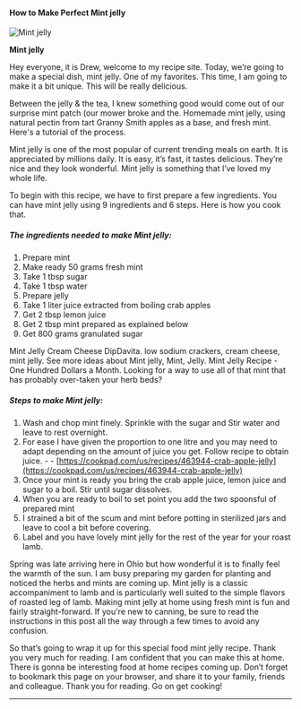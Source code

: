             

#### How to Make Perfect Mint jelly

![Mint jelly](https://img-global.cpcdn.com/recipes/6484360934457344/751x532cq70/mint-jelly-recipe-main-photo.jpg)

**Mint jelly**

Hey everyone, it is Drew, welcome to my recipe site. Today, we’re going to make a special dish, mint jelly. One of my favorites. This time, I am going to make it a bit unique. This will be really delicious.

Between the jelly & the tea, I knew something good would come out of our surprise mint patch (our mower broke and the. Homemade mint jelly, using natural pectin from tart Granny Smith apples as a base, and fresh mint. Here's a tutorial of the process.

Mint jelly is one of the most popular of current trending meals on earth. It is appreciated by millions daily. It is easy, it’s fast, it tastes delicious. They’re nice and they look wonderful. Mint jelly is something that I’ve loved my whole life.

To begin with this recipe, we have to first prepare a few ingredients. You can have mint jelly using 9 ingredients and 6 steps. Here is how you cook that.

##### The ingredients needed to make Mint jelly:

1.  Prepare mint
2.  Make ready 50 grams fresh mint
3.  Take 1 tbsp sugar
4.  Take 1 tbsp water
5.  Prepare jelly
6.  Take 1 liter juice extracted from boiling crab apples
7.  Get 2 tbsp lemon juice
8.  Get 2 tbsp mint prepared as explained below
9.  Get 800 grams granulated sugar

Mint Jelly Cream Cheese DipDavita. low sodium crackers, cream cheese, mint jelly. See more ideas about Mint jelly, Mint, Jelly. Mint Jelly Recipe - One Hundred Dollars a Month. Looking for a way to use all of that mint that has probably over-taken your herb beds?

##### Steps to make Mint jelly:

1.  Wash and chop mint finely. Sprinkle with the sugar and Stir water and leave to rest overnight.
2.  For ease I have given the proportion to one litre and you may need to adapt depending on the amount of juice you get. Follow recipe to obtain juice. - - [https://cookpad.com/us/recipes/463944-crab-apple-jelly](https://cookpad.com/us/recipes/463944-crab-apple-jelly)
3.  Once your mint is ready you bring the crab apple juice, lemon juice and sugar to a boil. Stir until sugar dissolves.
4.  When you are ready to boil to set point you add the two spoonsful of prepared mint
5.  I strained a bit of the scum and mint before potting in sterilized jars and leave to cool a bit before covering.
6.  Label and you have lovely mint jelly for the rest of the year for your roast lamb.

Spring was late arriving here in Ohio but how wonderful it is to finally feel the warmth of the sun. I am busy preparing my garden for planting and noticed the herbs and mints are coming up. Mint jelly is a classic accompaniment to lamb and is particularly well suited to the simple flavors of roasted leg of lamb. Making mint jelly at home using fresh mint is fun and fairly straight-forward. If you're new to canning, be sure to read the instructions in this post all the way through a few times to avoid any confusion.

So that’s going to wrap it up for this special food mint jelly recipe. Thank you very much for reading. I am confident that you can make this at home. There is gonna be interesting food at home recipes coming up. Don’t forget to bookmark this page on your browser, and share it to your family, friends and colleague. Thank you for reading. Go on get cooking!

* * *